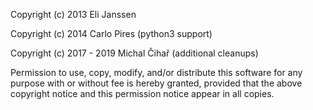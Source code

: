 Copyright (c) 2013 Eli Janssen

Copyright (c) 2014 Carlo Pires (python3 support)

Copyright (c) 2017 - 2019 Michal Čihař (additional cleanups)

Permission to use, copy, modify, and/or distribute this software for any
purpose with or without fee is hereby granted, provided that the above
copyright notice and this permission notice appear in all copies.
